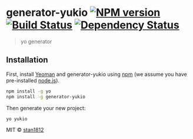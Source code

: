 # generator-yukio [![NPM version][npm-image]][npm-url] [![Build Status][travis-image]][travis-url] [![Dependency Status][daviddm-image]][daviddm-url]
> yo generator

## Installation

First, install [Yeoman](http://yeoman.io) and generator-yukio using [npm](https://www.npmjs.com/) (we assume you have pre-installed [node.js](https://nodejs.org/)).

```bash
npm install -g yo
npm install -g generator-yukio
```

Then generate your new project:

```bash
yo yukio
```


MIT © [stan1812](libx.top)


[npm-image]: https://badge.fury.io/js/generator-yukio.svg
[npm-url]: https://npmjs.org/package/generator-yukio
[travis-image]: https://travis-ci.org/Stan1812/generator-yukio.svg?branch=master
[travis-url]: https://travis-ci.org/Stan1812/generator-yukio
[daviddm-image]: https://david-dm.org/Stan1812/generator-yukio.svg?theme=shields.io
[daviddm-url]: https://david-dm.org/Stan1812/generator-yukio
